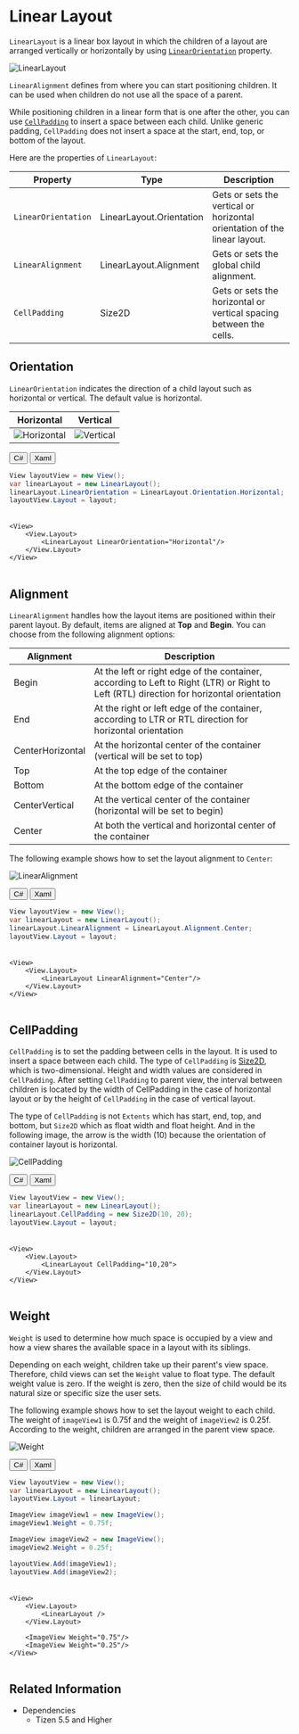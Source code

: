 <style>
    .tabcontent img {
        border: 1px solid #555;
        max-width: 100% !important;
        max-height: 100%;
    }
</style>

# Linear Layout

`LinearLayout` is a linear box layout in which the children of a layout are arranged vertically or horizontally by using [`LinearOrientation`](#orientation) property.

![LinearLayout](./media/linearTotal.png)

`LinearAlignment` defines from where you can start positioning children. It can be used when children do not use all the space of a parent.

While positioning children in a linear form that is one after the other, you can use [`CellPadding`](#cellPadding) to insert a space between each child. Unlike generic padding, `CellPadding` does not insert a space at the start, end, top, or bottom of the layout.

Here are the properties of `LinearLayout`:

| Property               | Type            | Description  |
| -----------------------| --------------- | ------------ |
| `LinearOrientation`    | LinearLayout.Orientation | Gets or sets the vertical or horizontal orientation of the linear layout. |
| `LinearAlignment`      | LinearLayout.Alignment  | Gets or sets the global child alignment. |
| `CellPadding`          | Size2D      | Gets or sets the horizontal or vertical spacing between the cells. |


<a name="orientation"></a>
## Orientation

`LinearOrientation` indicates the direction of a child layout such as horizontal or vertical. The default value is horizontal.

| Horizontal | Vertical |
| -----------------------| --------------- |
| ![Horizontal](./media/horizontalLayout.png) | ![Vertical](./media/verticalLayout.png)  |

<div id="TabSection1">
    <div class="sampletab " id="ProjectCreateTab">
        <button id="LinearLayout-Orientation-CSharp" class="tablinks " onclick="openTabSection(event, 'LinearLayout-Orientation-CSharp', 'TabSection1') ">C#</button>
        <button id="LinearLayout-Orientation-Xaml" class="tablinks " onclick="openTabSection(event, 'LinearLayout-Orientation-Xaml', 'TabSection1') ">Xaml</button>
    </div>
    <div id="LinearLayout-Orientation-CSharp" class="tabcontent">
        <table>
            <tbody>
                <tr>
<span style="display:block">

```csharp
View layoutView = new View();
var linearLayout = new LinearLayout();
linearLayout.LinearOrientation = LinearLayout.Orientation.Horizontal;
layoutView.Layout = layout;
```

</span>
                </tr>
            </tbody>
        </table>
    </div>
    <div id="LinearLayout-Orientation-Xaml" class="tabcontent">
        <table>
            <tbody>
                <tr>
<span style="display:block">

```xaml
<View>
    <View.Layout>
        <LinearLayout LinearOrientation="Horizontal"/>
    </View.Layout>
</View>
```

</span>
                </tr>
            </tbody>
        </table>
    </div>
</div>

<a name="alignment"></a>
## Alignment

`LinearAlignment` handles how the layout items are positioned within their parent layout. By default, items are aligned at **Top** and **Begin**.
You can choose from the following alignment options:

| Alignment  | Description        |
| ---------- | ------------------ |
| Begin      | At the left or right edge of the container, according to Left to Right (LTR) or Right to Left (RTL) direction for horizontal orientation |
| End        | At the right or left edge of the container, according to LTR or RTL direction for horizontal orientation |
| CenterHorizontal | At the horizontal center of the container (vertical will be set to top) |
| Top        | At the top edge of the container |
| Bottom     | At the bottom edge of the container |
| CenterVertical | At the vertical center of the container (horizontal will be set to begin) |
| Center    | At both the vertical and horizontal center of the container |

The following example shows how to set the layout alignment to `Center`:

![LinearAlignment](./media/linearAlignment.png)

<div id="TabSection2">
    <div class="sampletab " id="ProjectCreateTab">
        <button id="LinearLayout-Alignment-CSharp" class="tablinks " onclick="openTabSection(event, 'LinearLayout-Alignment-CSharp', 'TabSection2') ">C#</button>
        <button id="LinearLayout-Alignment-Xaml" class="tablinks " onclick="openTabSection(event, 'LinearLayout-Alignment-Xaml', 'TabSection2') ">Xaml</button>
    </div>
    <div id="LinearLayout-Alignment-CSharp" class="tabcontent">
        <table>
            <tbody>
                <tr>
<span style="display:block">

```csharp
View layoutView = new View();
var linearLayout = new LinearLayout();
linearLayout.LinearAlignment = LinearLayout.Alignment.Center;
layoutView.Layout = layout;
```

</span>
                </tr>
            </tbody>
        </table>
    </div>
    <div id="LinearLayout-Alignment-Xaml" class="tabcontent">
        <table>
            <tbody>
                <tr>
<span style="display:block">

```xaml
<View>
    <View.Layout>
        <LinearLayout LinearAlignment="Center"/>
    </View.Layout>
</View>
```

</span>
                </tr>
            </tbody>
        </table>
    </div>
</div>

<a name="cellPadding"></a>
## CellPadding

`CellPadding` is to set the padding between cells in the layout. It is used to insert a space between each child.
The type of `CellPadding` is [Size2D](/application/dotnet/api/TizenFX/latest/api/Tizen.NUI.Size2D.html), which is two-dimensional. Height and width values are considered in `CellPadding`.
After setting `CellPadding` to parent view, the interval between children is located by the width of CellPadding in the case of horizontal layout or by the height of `CellPadding` in the case of vertical layout.

The type of `CellPadding` is not `Extents` which has start, end, top, and bottom, but `Size2D` which as float width and float height. And in the following image, the arrow is the width (10) because the orientation of container layout is horizontal.

![CellPadding](./media/cellPadding.png)

<div id="TabSection3">
    <div class="sampletab " id="ProjectCreateTab">
        <button id="LinearLayout-CellPadding-CSharp" class="tablinks " onclick="openTabSection(event, 'LinearLayout-CellPadding-CSharp', 'TabSection3') ">C#</button>
        <button id="LinearLayout-CellPadding-Xaml" class="tablinks " onclick="openTabSection(event, 'LinearLayout-CellPadding-Xaml', 'TabSection3') ">Xaml</button>
    </div>
    <div id="LinearLayout-CellPadding-CSharp" class="tabcontent">
        <table>
            <tbody>
                <tr>
<span style="display:block">

```csharp
View layoutView = new View();
var linearLayout = new LinearLayout();
linearLayout.CellPadding = new Size2D(10, 20);
layoutView.Layout = layout;
```

</span>
                </tr>
            </tbody>
        </table>
    </div>
    <div id="LinearLayout-CellPadding-Xaml" class="tabcontent">
        <table>
            <tbody>
                <tr>
<span style="display:block">

```xaml
<View>
    <View.Layout>
        <LinearLayout CellPadding="10,20">
    </View.Layout>
</View>
```

</span>
                </tr>
            </tbody>
        </table>
    </div>
</div>

<a name="weight"></a>
## Weight

`Weight` is used to determine how much space is occupied by a view and how a view shares the available space in a layout with its siblings.

Depending on each weight, children take up their parent's view space. Therefore, child views can set the `Weight` value to float type. The default weight value is zero. If the weight is zero, then the size of child would be its natural size or specific size the user sets.

The following example shows how to set the layout weight to each child. The weight of `imageView1` is 0.75f and the weight of `imageView2` is 0.25f. According to the weight, children are arranged in the parent view space.

![Weight](./media/weight.png)

<div id="TabSection4">
    <div class="sampletab " id="ProjectCreateTab">
        <button id="LinearLayout-Weight-CSharp" class="tablinks " onclick="openTabSection(event, 'LinearLayout-Weight-CSharp', 'TabSection4') ">C#</button>
        <button id="LinearLayout-Weight-Xaml" class="tablinks " onclick="openTabSection(event, 'LinearLayout-Weight-Xaml', 'TabSection4') ">Xaml</button>
    </div>
    <div id="LinearLayout-Weight-CSharp" class="tabcontent">
        <table>
            <tbody>
                <tr>
<span style="display:block">

```csharp
View layoutView = new View();
var linearLayout = new LinearLayout();
layoutView.Layout = linearLayout;

ImageView imageView1 = new ImageView();
imageView1.Weight = 0.75f;

ImageView imageView2 = new ImageView();
imageView2.Weight = 0.25f;

layoutView.Add(imageView1);
layoutView.Add(imageView2);
```

</span>
                </tr>
            </tbody>
        </table>
    </div>
    <div id="LinearLayout-Weight-Xaml" class="tabcontent">
        <table>
            <tbody>
                <tr>
<span style="display:block">

```xaml
<View>
    <View.Layout>
        <LinearLayout />
    </View.Layout>

    <ImageView Weight="0.75"/>
    <ImageView Weight="0.25"/>
</View>
```

</span>
                </tr>
            </tbody>
        </table>
    </div>
</div>

## Related Information

- Dependencies
  -  Tizen 5.5 and Higher

<script>
    function openTabSection(evt, profileName, sectionId) {
        var i, tabcontent, tablinks, section;
        let selected = 0;

        section = document.getElementById(sectionId);
        tabcontent = section.getElementsByClassName("tabcontent");

        for (i = 0; i < tabcontent.length; i++) {
            tabcontent[i].style.display = "none";
            if (tabcontent[i].id == profileName) {
                selected = i;
            }
        }

        tablinks = section.getElementsByClassName("tablinks");

        for (i = 0; i < tablinks.length; i++) {
            tablinks[i].className = tablinks[i].className.replace(" active", "");
        }

        tabcontent[selected].style.display = "block";
        evt.currentTarget.className += " active";
    }
    document.getElementById("LinearLayout-Orientation-CSharp").click();
    document.getElementById("LinearLayout-Alignment-CSharp").click();
    document.getElementById("LinearLayout-CellPadding-CSharp").click();
    document.getElementById("LinearLayout-Weight-CSharp").click();

</script>
